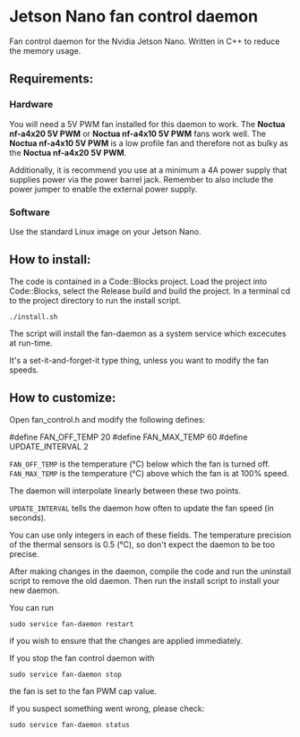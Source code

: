 # Jetson Nano fan control daemon
Fan control daemon for the Nvidia Jetson Nano. Written in C++ to reduce the memory usage.

## Requirements:

### Hardware
You will need a 5V PWM fan installed for this daemon to work. The
**Noctua nf-a4x20 5V PWM** or **Noctua nf-a4x10 5V PWM** fans work well.
The **Noctua nf-a4x10 5V PWM** is a low profile fan and therefore not
as bulky as the **Noctua nf-a4x20 5V PWM**.

Additionally, it is recommend you use at a minimum a 4A power supply that supplies
power via the power barrel jack. Remember to also include the power jumper to enable
the external power supply.

### Software
Use the standard Linux image on your Jetson Nano.

## How to install:

The code is contained in a Code::Blocks project. Load the project into Code::Blocks,
select the Release build and build the project. In a terminal cd to the project
directory to run the install script.

    ./install.sh

The script will install the fan-daemon as a system service which excecutes at run-time.

It's a set-it-and-forget-it type thing, unless you want to modify the fan speeds.

## How to customize:
Open fan_control.h and modify the following defines:

#define FAN_OFF_TEMP 20
#define FAN_MAX_TEMP 60
#define UPDATE_INTERVAL 2

<code>FAN_OFF_TEMP</code> is the temperature (°C) below which the fan is turned off.
<code>FAN_MAX_TEMP</code> is the temperature (°C) above which the fan is at 100% speed.

The daemon will interpolate linearly between these two points.

<code>UPDATE_INTERVAL</code> tells the daemon how often to update the fan speed (in seconds).

You can use only integers in each of these fields. The temperature precision of the thermal
sensors is 0.5 (°C), so don't expect the daemon to be too precise.

After making changes in the daemon, compile the code and run the uninstall script to remove
the old daemon. Then run the install script to install your new daemon.

You can run

    sudo service fan-daemon restart

if you wish to ensure that the changes are applied immediately.

If you stop the fan control daemon with

    sudo service fan-daemon stop

the fan is set to the fan PWM cap value.

If you suspect something went wrong, please check:

    sudo service fan-daemon status
